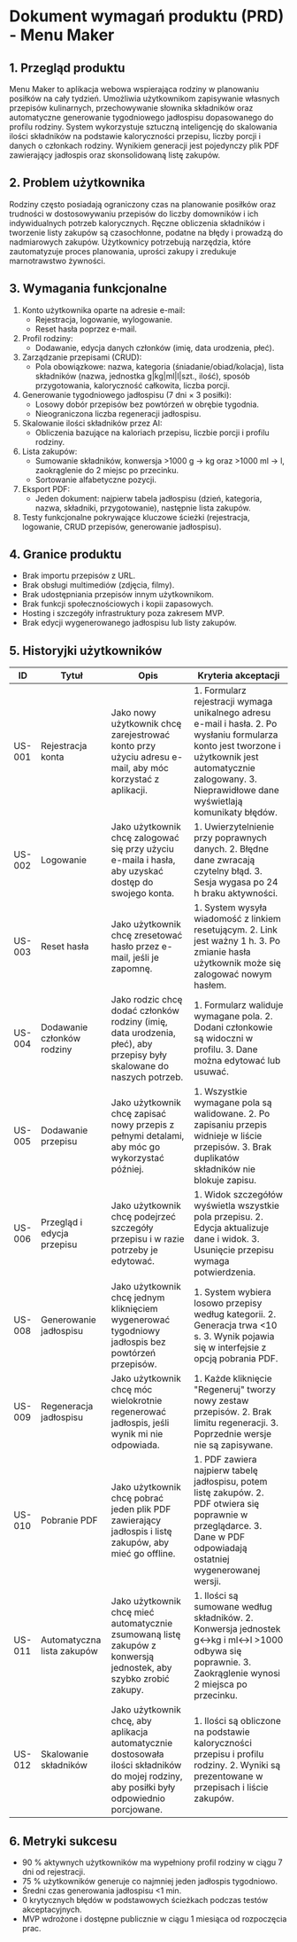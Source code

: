 # Dokument wymagań produktu (PRD) - Menu Maker

## 1. Przegląd produktu
Menu Maker to aplikacja webowa wspierająca rodziny w planowaniu posiłków na cały tydzień. Umożliwia użytkownikom zapisywanie własnych przepisów kulinarnych, przechowywanie słownika składników oraz automatyczne generowanie tygodniowego jadłospisu dopasowanego do profilu rodziny. System wykorzystuje sztuczną inteligencję do skalowania ilości składników na podstawie kaloryczności przepisu, liczby porcji i danych o członkach rodziny. Wynikiem generacji jest pojedynczy plik PDF zawierający jadłospis oraz skonsolidowaną listę zakupów.

## 2. Problem użytkownika
Rodziny często posiadają ograniczony czas na planowanie posiłków oraz trudności w dostosowywaniu przepisów do liczby domowników i ich indywidualnych potrzeb kalorycznych. Ręczne obliczenia składników i tworzenie listy zakupów są czasochłonne, podatne na błędy i prowadzą do nadmiarowych zakupów. Użytkownicy potrzebują narzędzia, które zautomatyzuje proces planowania, uprości zakupy i zredukuje marnotrawstwo żywności.

## 3. Wymagania funkcjonalne
1. Konto użytkownika oparte na adresie e-mail:
   - Rejestracja, logowanie, wylogowanie.
   - Reset hasła poprzez e-mail.
2. Profil rodziny:
   - Dodawanie, edycja danych członków (imię, data urodzenia, płeć).
3. Zarządzanie przepisami (CRUD):
   - Pola obowiązkowe: nazwa, kategoria (śniadanie/obiad/kolacja), lista składników (nazwa, jednostka g|kg|ml|l|szt., ilość), sposób przygotowania, kaloryczność całkowita, liczba porcji.
4. Generowanie tygodniowego jadłospisu (7 dni × 3 posiłki):
   - Losowy dobór przepisów bez powtórzeń w obrębie tygodnia.
   - Nieograniczona liczba regeneracji jadłospisu.
5. Skalowanie ilości składników przez AI:
   - Obliczenia bazujące na kaloriach przepisu, liczbie porcji i profilu rodziny.
6. Lista zakupów:
   - Sumowanie składników, konwersja >1000 g → kg oraz >1000 ml → l, zaokrąglenie do 2 miejsc po przecinku.
   - Sortowanie alfabetyczne pozycji.
7. Eksport PDF:
   - Jeden dokument: najpierw tabela jadłospisu (dzień, kategoria, nazwa, składniki, przygotowanie), następnie lista zakupów.
8.  Testy funkcjonalne pokrywające kluczowe ścieżki (rejestracja, logowanie, CRUD przepisów, generowanie jadłospisu).

## 4. Granice produktu
- Brak importu przepisów z URL.
- Brak obsługi multimediów (zdjęcia, filmy).
- Brak udostępniania przepisów innym użytkownikom.
- Brak funkcji społecznościowych i kopii zapasowych.
- Hosting i szczegóły infrastruktury poza zakresem MVP.
- Brak edycji wygenerowanego jadłospisu lub listy zakupów.

## 5. Historyjki użytkowników

| ID     | Tytuł                      | Opis                                                                                                                                       | Kryteria akceptacji                                                                                                                                                                                              |
| ------ | -------------------------- | ------------------------------------------------------------------------------------------------------------------------------------------ | ---------------------------------------------------------------------------------------------------------------------------------------------------------------------------------------------------------------- |
| US-001 | Rejestracja konta          | Jako nowy użytkownik chcę zarejestrować konto przy użyciu adresu e-mail, aby móc korzystać z aplikacji.                                    | 1. Formularz rejestracji wymaga unikalnego adresu e-mail i hasła. 2. Po wysłaniu formularza konto jest tworzone i użytkownik jest automatycznie zalogowany. 3. Nieprawidłowe dane wyświetlają komunikaty błędów. |
| US-002 | Logowanie                  | Jako użytkownik chcę zalogować się przy użyciu e-maila i hasła, aby uzyskać dostęp do swojego konta.                                       | 1. Uwierzytelnienie przy poprawnych danych. 2. Błędne dane zwracają czytelny błąd. 3. Sesja wygasa po 24 h braku aktywności.                                                                                     |
| US-003 | Reset hasła                | Jako użytkownik chcę zresetować hasło przez e-mail, jeśli je zapomnę.                                                                      | 1. System wysyła wiadomość z linkiem resetującym. 2. Link jest ważny 1 h. 3. Po zmianie hasła użytkownik może się zalogować nowym hasłem.                                                                        |
| US-004 | Dodawanie członków rodziny | Jako rodzic chcę dodać członków rodziny (imię, data urodzenia, płeć), aby przepisy były skalowane do naszych potrzeb.                      | 1. Formularz waliduje wymagane pola. 2. Dodani członkowie są widoczni w profilu. 3. Dane można edytować lub usuwać.                                                                                              |
| US-005 | Dodawanie przepisu         | Jako użytkownik chcę zapisać nowy przepis z pełnymi detalami, aby móc go wykorzystać później.                                              | 1. Wszystkie wymagane pola są walidowane. 2. Po zapisaniu przepis widnieje w liście przepisów. 3. Brak duplikatów składników nie blokuje zapisu.                                                                 |
| US-006 | Przegląd i edycja przepisu | Jako użytkownik chcę podejrzeć szczegóły przepisu i w razie potrzeby je edytować.                                                          | 1. Widok szczegółów wyświetla wszystkie pola przepisu. 2. Edycja aktualizuje dane i widok. 3. Usunięcie przepisu wymaga potwierdzenia.                                                                           |
| US-008 | Generowanie jadłospisu     | Jako użytkownik chcę jednym kliknięciem wygenerować tygodniowy jadłospis bez powtórzeń przepisów.                                          | 1. System wybiera losowo przepisy według kategorii. 2. Generacja trwa <10 s. 3. Wynik pojawia się w interfejsie z opcją pobrania PDF.                                                                            |
| US-009 | Regeneracja jadłospisu     | Jako użytkownik chcę móc wielokrotnie regenerować jadłospis, jeśli wynik mi nie odpowiada.                                                 | 1. Każde kliknięcie "Regeneruj" tworzy nowy zestaw przepisów. 2. Brak limitu regeneracji. 3. Poprzednie wersje nie są zapisywane.                                                                                |
| US-010 | Pobranie PDF               | Jako użytkownik chcę pobrać jeden plik PDF zawierający jadłospis i listę zakupów, aby mieć go offline.                                     | 1. PDF zawiera najpierw tabelę jadłospisu, potem listę zakupów. 2. PDF otwiera się poprawnie w przeglądarce. 3. Dane w PDF odpowiadają ostatniej wygenerowanej wersji.                                           |
| US-011 | Automatyczna lista zakupów | Jako użytkownik chcę mieć automatycznie zsumowaną listę zakupów z konwersją jednostek, aby szybko zrobić zakupy.                           | 1. Ilości są sumowane według składników. 2. Konwersja jednostek g↔kg i ml↔l >1000 odbywa się poprawnie. 3. Zaokrąglenie wynosi 2 miejsca po przecinku.                                                           |
| US-012 | Skalowanie składników      | Jako użytkownik chcę, aby aplikacja automatycznie dostosowała ilości składników do mojej rodziny, aby posiłki były odpowiednio porcjowane. | 1. Ilości są obliczone na podstawie kaloryczności przepisu i profilu rodziny. 2. Wyniki są prezentowane w przepisach i liście zakupów.                                                                           |

## 6. Metryki sukcesu
- 90 % aktywnych użytkowników ma wypełniony profil rodziny w ciągu 7 dni od rejestracji.
- 75 % użytkowników generuje co najmniej jeden jadłospis tygodniowo.
- Średni czas generowania jadłospisu <1 min.
- 0 krytycznych błędów w podstawowych ścieżkach podczas testów akceptacyjnych.
- MVP wdrożone i dostępne publicznie w ciągu 1 miesiąca od rozpoczęcia prac.
